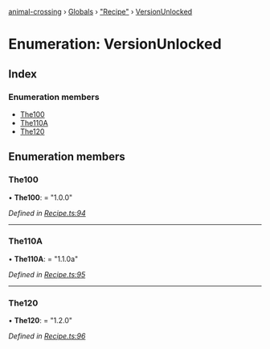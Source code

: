 [animal-crossing](../README.md) › [Globals](../globals.md) › ["Recipe"](../modules/_recipe_.md) › [VersionUnlocked](_recipe_.versionunlocked.md)

# Enumeration: VersionUnlocked

## Index

### Enumeration members

* [The100](_recipe_.versionunlocked.md#the100)
* [The110A](_recipe_.versionunlocked.md#the110a)
* [The120](_recipe_.versionunlocked.md#the120)

## Enumeration members

###  The100

• **The100**: = "1.0.0"

*Defined in [Recipe.ts:94](https://github.com/Norviah/animal-crossing/blob/4071e19/module/types/Recipe.ts#L94)*

___

###  The110A

• **The110A**: = "1.1.0a"

*Defined in [Recipe.ts:95](https://github.com/Norviah/animal-crossing/blob/4071e19/module/types/Recipe.ts#L95)*

___

###  The120

• **The120**: = "1.2.0"

*Defined in [Recipe.ts:96](https://github.com/Norviah/animal-crossing/blob/4071e19/module/types/Recipe.ts#L96)*
